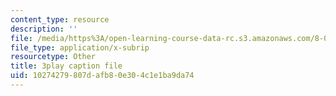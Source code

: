 ```yaml
---
content_type: resource
description: ''
file: /media/https%3A/open-learning-course-data-rc.s3.amazonaws.com/8-03sc-physics-iii-vibrations-and-waves-fall-2016/10274279807dafb80e304c1e1ba9da74_VGAlyJ7e0IQ.srt
file_type: application/x-subrip
resourcetype: Other
title: 3play caption file
uid: 10274279-807d-afb8-0e30-4c1e1ba9da74
---
```

